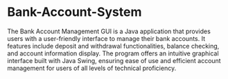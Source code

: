 # Bank-Account-System

The Bank Account Management GUI is a Java application that provides users with a user-friendly interface to manage their bank accounts.
It features include deposit and withdrawal functionalities, balance checking, and account information display. 
The program offers an intuitive graphical interface built with Java Swing, ensuring ease of use and efficient account management for users of all levels of technical proficiency.
